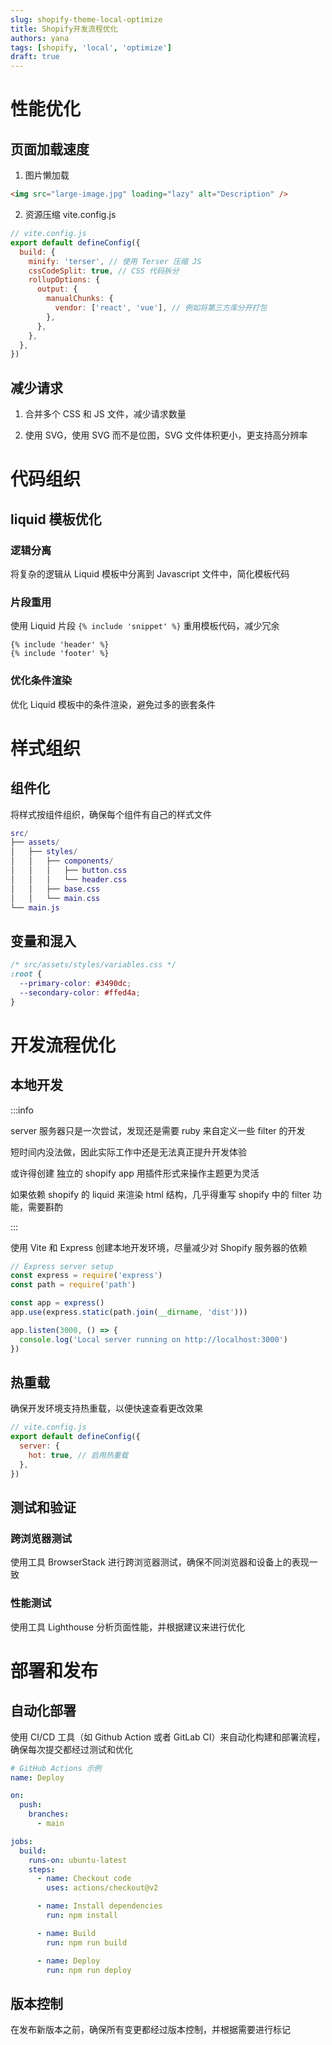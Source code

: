 ```yaml
---
slug: shopify-theme-local-optimize
title: Shopify开发流程优化
authors: yana
tags: [shopify, 'local', 'optimize']
draft: true
---
```


# 性能优化

## 页面加载速度

1. 图片懒加载

```html
<img src="large-image.jpg" loading="lazy" alt="Description" />
```

2. 资源压缩 vite.config.js

```js
// vite.config.js
export default defineConfig({
  build: {
    minify: 'terser', // 使用 Terser 压缩 JS
    cssCodeSplit: true, // CSS 代码拆分
    rollupOptions: {
      output: {
        manualChunks: {
          vendor: ['react', 'vue'], // 例如将第三方库分开打包
        },
      },
    },
  },
})
```

## 减少请求

1. 合并多个 CSS 和 JS 文件，减少请求数量

2. 使用 SVG，使用 SVG 而不是位图，SVG 文件体积更小，更支持高分辨率

# 代码组织

## liquid 模板优化

### 逻辑分离

将复杂的逻辑从 Liquid 模板中分离到 Javascript 文件中，简化模板代码

### 片段重用

使用 Liquid 片段 `{% include 'snippet' %}` 重用模板代码，减少冗余

```liquid
{% include 'header' %}
{% include 'footer' %}
```

### 优化条件渲染

优化 Liquid 模板中的条件渲染，避免过多的嵌套条件

# 样式组织

## 组件化

将样式按组件组织，确保每个组件有自己的样式文件

```lua
src/
├── assets/
│   ├── styles/
│   │   ├── components/
│   │   │   ├── button.css
│   │   │   └── header.css
│   │   ├── base.css
│   │   └── main.css
└── main.js
```

## 变量和混入

```css
/* src/assets/styles/variables.css */
:root {
  --primary-color: #3490dc;
  --secondary-color: #ffed4a;
}
```

# 开发流程优化

## 本地开发

:::info

server 服务器只是一次尝试，发现还是需要 ruby 来自定义一些 filter 的开发

短时间内没法做，因此实际工作中还是无法真正提升开发体验

或许得创建 独立的 shopify app 用插件形式来操作主题更为灵活

如果依赖 shopify 的 liquid 来渲染 html 结构，几乎得重写 shopify 中的 filter 功能，需要斟酌

:::

使用 Vite 和 Express 创建本地开发环境，尽量减少对 Shopify 服务器的依赖

```js
// Express server setup
const express = require('express')
const path = require('path')

const app = express()
app.use(express.static(path.join(__dirname, 'dist')))

app.listen(3000, () => {
  console.log('Local server running on http://localhost:3000')
})
```

## 热重载

确保开发环境支持热重载，以便快速查看更改效果

```js
// vite.config.js
export default defineConfig({
  server: {
    hot: true, // 启用热重载
  },
})
```

## 测试和验证

### 跨浏览器测试

使用工具 BrowserStack 进行跨浏览器测试，确保不同浏览器和设备上的表现一致

### 性能测试

使用工具 Lighthouse 分析页面性能，并根据建议来进行优化

# 部署和发布

## 自动化部署

使用 CI/CD 工具（如 Github Action 或者 GitLab CI）来自动化构建和部署流程，确保每次提交都经过测试和优化

```yaml
# GitHub Actions 示例
name: Deploy

on:
  push:
    branches:
      - main

jobs:
  build:
    runs-on: ubuntu-latest
    steps:
      - name: Checkout code
        uses: actions/checkout@v2

      - name: Install dependencies
        run: npm install

      - name: Build
        run: npm run build

      - name: Deploy
        run: npm run deploy
```

## 版本控制

在发布新版本之前，确保所有变更都经过版本控制，并根据需要进行标记
